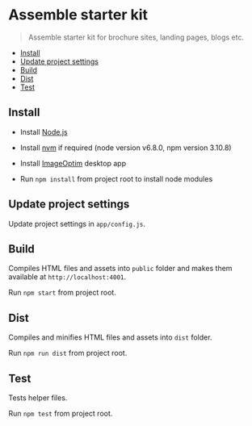 Assemble starter kit
====================

> Assemble starter kit for brochure sites, landing pages, blogs etc.

- [Install](#install)
- [Update project settings](#update-project-settings)
- [Build](#build)
- [Dist](#dist)
- [Test](#dist)

## Install

- Install [Node.js](https://nodejs.org/)

- Install [nvm](https://github.com/creationix/nvm) if required (node version v6.8.0, npm version 3.10.8)

- Install [ImageOptim](https://imageoptim.com/) desktop app

- Run `npm install` from project root to install node modules

## Update project settings

Update project settings in `app/config.js`.

## Build

Compiles HTML files and assets into `public` folder and makes them available at `http://localhost:4001`.

Run `npm start` from project root.

## Dist

Compiles and minifies HTML files and assets into `dist` folder.

Run `npm run dist` from project root.

## Test

Tests helper files.

Run `npm test` from project root.
